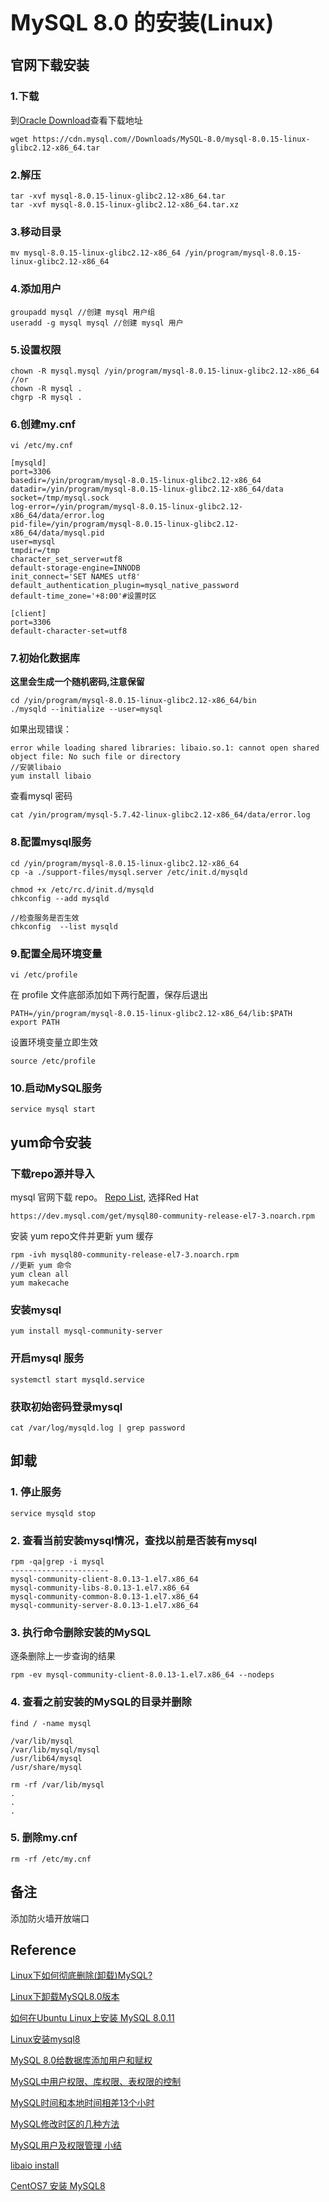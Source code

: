 <h1 style="font-size: 2.5em;"> MySQL 8.0 的安装(Linux)</h1>
 


 
## 官网下载安装
### 1.下载
到[Oracle Download](https://dev.mysql.com/downloads/mysql/)查看下载地址
`````
wget https://cdn.mysql.com//Downloads/MySQL-8.0/mysql-8.0.15-linux-glibc2.12-x86_64.tar
`````
### 2.解压
`````
tar -xvf mysql-8.0.15-linux-glibc2.12-x86_64.tar
tar -xvf mysql-8.0.15-linux-glibc2.12-x86_64.tar.xz
`````
### 3.移动目录
`````
mv mysql-8.0.15-linux-glibc2.12-x86_64 /yin/program/mysql-8.0.15-linux-glibc2.12-x86_64
`````
### 4.添加用户
`````
groupadd mysql //创建 mysql 用户组
useradd -g mysql mysql //创建 mysql 用户
`````
### 5.设置权限
`````
chown -R mysql.mysql /yin/program/mysql-8.0.15-linux-glibc2.12-x86_64
//or
chown -R mysql .
chgrp -R mysql .
`````
### 6.创建my.cnf
`````
vi /etc/my.cnf
`````

`````
[mysqld]
port=3306
basedir=/yin/program/mysql-8.0.15-linux-glibc2.12-x86_64
datadir=/yin/program/mysql-8.0.15-linux-glibc2.12-x86_64/data
socket=/tmp/mysql.sock
log-error=/yin/program/mysql-8.0.15-linux-glibc2.12-x86_64/data/error.log
pid-file=/yin/program/mysql-8.0.15-linux-glibc2.12-x86_64/data/mysql.pid
user=mysql
tmpdir=/tmp
character_set_server=utf8
default-storage-engine=INNODB
init_connect='SET NAMES utf8'
default_authentication_plugin=mysql_native_password
default-time_zone='+8:00'#设置时区

[client]
port=3306
default-character-set=utf8 
`````
### 7.初始化数据库
**这里会生成一个随机密码,注意保留**
`````
cd /yin/program/mysql-8.0.15-linux-glibc2.12-x86_64/bin
./mysqld --initialize --user=mysql
`````
如果出现错误：
`````
error while loading shared libraries: libaio.so.1: cannot open shared object file: No such file or directory
//安装libaio
yum install libaio
`````

查看mysql 密码
``````
cat /yin/program/mysql-5.7.42-linux-glibc2.12-x86_64/data/error.log
``````

### 8.配置mysql服务
`````
cd /yin/program/mysql-8.0.15-linux-glibc2.12-x86_64
cp -a ./support-files/mysql.server /etc/init.d/mysqld

chmod +x /etc/rc.d/init.d/mysqld    
chkconfig --add mysqld

//检查服务是否生效  
chkconfig  --list mysqld
`````
### 9.配置全局环境变量
`````
vi /etc/profile
`````
在 profile 文件底部添加如下两行配置，保存后退出
`````
PATH=/yin/program/mysql-8.0.15-linux-glibc2.12-x86_64/lib:$PATH
export PATH
`````
设置环境变量立即生效
`````
source /etc/profile
`````
### 10.启动MySQL服务
`````
service mysql start
`````
## yum命令安装
### 下载repo源并导入
mysql 官网下载 repo。 
[Repo List](https://dev.mysql.com/downloads/repo/yum/), 选择Red Hat
``````
https://dev.mysql.com/get/mysql80-community-release-el7-3.noarch.rpm
``````
安装 yum repo文件并更新 yum 缓存
``````
rpm -ivh mysql80-community-release-el7-3.noarch.rpm
//更新 yum 命令
yum clean all
yum makecache
``````
### 安装mysql 
``````
yum install mysql-community-server
``````
### 开启mysql 服务
``````
systemctl start mysqld.service
``````
### 获取初始密码登录mysql
``````
cat /var/log/mysqld.log | grep password
``````

## 卸载

### 1. 停止服务
`````
service mysqld stop
`````
### 2. 查看当前安装mysql情况，查找以前是否装有mysql
`````
rpm -qa|grep -i mysql
----------------------
mysql-community-client-8.0.13-1.el7.x86_64
mysql-community-libs-8.0.13-1.el7.x86_64
mysql-community-common-8.0.13-1.el7.x86_64
mysql-community-server-8.0.13-1.el7.x86_64
`````
### 3. 执行命令删除安装的MySQL
逐条删除上一步查询的结果
`````
rpm -ev mysql-community-client-8.0.13-1.el7.x86_64 --nodeps
`````
### 4. 查看之前安装的MySQL的目录并删除
`````
find / -name mysql

/var/lib/mysql
/var/lib/mysql/mysql
/usr/lib64/mysql
/usr/share/mysql

rm -rf /var/lib/mysql
.
.
.
`````

### 5. 删除my.cnf

`````
rm -rf /etc/my.cnf
`````


## 备注

添加防火墙开放端口

## Reference
[Linux下如何彻底删除(卸载)MySQL?](https://jingyan.baidu.com/article/4b52d702db8a82fc5c774b92.html)

[Linux下卸载MySQL8.0版本](https://blog.csdn.net/eric_wii/article/details/86300450)

[如何在Ubuntu Linux上安装 MySQL 8.0.11](https://blog.51cto.com/13804472/2134479)

[Linux安装mysql8](https://blog.csdn.net/cacalili/article/details/80805855)

[MySQL 8.0给数据库添加用户和赋权](https://www.cnblogs.com/testway/p/9289827.html)

[MySQL中用户权限、库权限、表权限的控制](https://blog.csdn.net/u010735147/article/details/81744002)

[MySQL时间和本地时间相差13个小时](https://blog.csdn.net/xgs736214763/article/details/78814072)

[MySQL修改时区的几种方法](https://www.cnblogs.com/shiqiangqiang/p/8393662.html)

[MySQL用户及权限管理 小结](https://www.cnblogs.com/SQL888/p/5748824.html)

[libaio install](https://help.directadmin.com/item.php?id=368)

[CentOS7 安装 MySQL8](https://www.cnblogs.com/yaowen/p/9486138.html)
